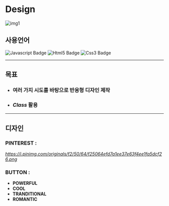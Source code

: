 # Design

![img1](https://user-images.githubusercontent.com/70431221/124243220-95194b80-db58-11eb-899a-827f177223e2.JPG)


## 사용언어

![Javascript Badge](https://img.shields.io/badge/-Javascript-%23F7DF1E)
![Html5 Badge](https://img.shields.io/badge/-HTML5-%23E34F26)
![Css3 Badge](https://img.shields.io/badge/-CSS3-%231572B6)

<hr>

## 목표

* ### 여러 가지 시도를 바탕으로 반응형 디자인 제작
* ### *Class* 활용

<hr>

## 디자인

### PINTEREST : 
*https://i.pinimg.com/originals/f2/50/64/f25064efd7a1ee37e63f4ee1fa5dcf26.png*
    
### BUTTON : 
* **POWERFUL** 
* **COOL** 
* **TRANDITIONAL** 
* **ROMANTIC**
